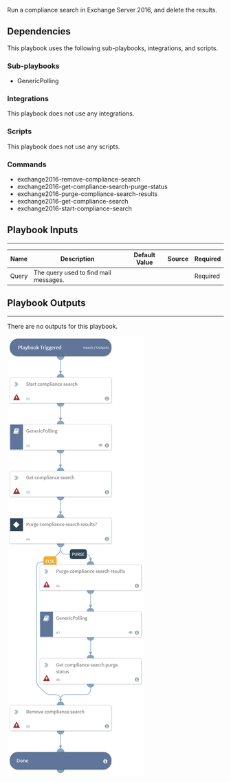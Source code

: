 Run a compliance search in Exchange Server 2016, and delete the results.

## Dependencies
This playbook uses the following sub-playbooks, integrations, and scripts.

### Sub-playbooks
* GenericPolling

### Integrations
This playbook does not use any integrations.

### Scripts
This playbook does not use any scripts.

### Commands
* exchange2016-remove-compliance-search
* exchange2016-get-compliance-search-purge-status
* exchange2016-purge-compliance-search-results
* exchange2016-get-compliance-search
* exchange2016-start-compliance-search

## Playbook Inputs
---

| **Name** | **Description** | **Default Value** | **Source** | **Required** |
| --- | --- | --- | --- | --- |
| Query | The query used to find mail messages. |  |  | Required |

## Playbook Outputs
---
There are no outputs for this playbook.

![Exchange_2016_Search_and_Delete](https://github.com/ElazarK/content-docs/blob/master/images/playbooks/Exchange_2016_Search_and_Delete.png)
